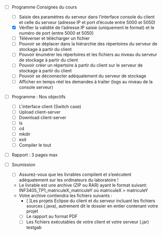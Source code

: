 - [ ] Programme Consignes du cours
    - [ ] Saisie des paramètres du serveur dans l’interface console du client et celle du serveur (adresse IP et port d’écoute entre 5000 et 5050)
    - [x] Vérifier la validité de l’adresse IP saisie (uniquement le format) et le numéro de port (entre 5000 et 5050)
    - [ ] Téléverser et télécharger un fichier
    - [ ] Pouvoir se déplacer dans la hiérarchie des répertoires du serveur de stockage à partir du client
    - [ ] Pouvoir énumérer les répertoires et les fichiers au niveau du serveur de stockage à partir du client
    - [ ] Pouvoir créer un répertoire à partir du client sur le serveur de stockage à partir du client
    - [ ] Pouvoir se déconnecter adéquatement du serveur de stockage
    - [ ] Afficher en temps réel les demandes à traiter (logs au niveau de la console serveur)

- [ ] Programme : Nos objectifs
    - [ ] L'interface client (Switch case)
    - [ ] Upload client-server
    - [ ] Download client-server
    - [ ] ls
    - [ ] cd
    - [ ] mkdir
    - [ ] exit
    - [ ] Compiler le tout

- [ ] Rapport : 3 pages max

- [ ] Soumission
    - [ ] Assurez-vous que les livrables compilent et s’exécutent adéquatement sur les ordinateurs du laboratoire !
    - Le livrable est une archive (ZIP ou RAR) ayant le format suivant:
        INF3405_TP1_matriculeX_matriculeY où matriculeX > matriculeY
    - Votre archive contiendra les fichiers suivants :
        - [ ]Les projets Eclipse du client et du serveur incluant les fichiers sources (.java), autrement dit le dossier en entier contenant votre projet
        - [ ] Le rapport au format PDF
        - [ ] Les fichiers exécutables de votre client et votre serveur (.jar)
        testgab